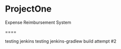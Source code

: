 # ProjectOne
Expense Reimbursement System

====

testing jenkins
testing jenkins-gradlew build
attempt #2
